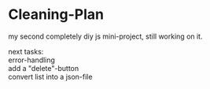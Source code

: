 # Cleaning-Plan
my second completely diy js mini-project, still working on it.

next tasks:</br>
error-handling</br>
add a "delete"-button</br>
convert list into a json-file

